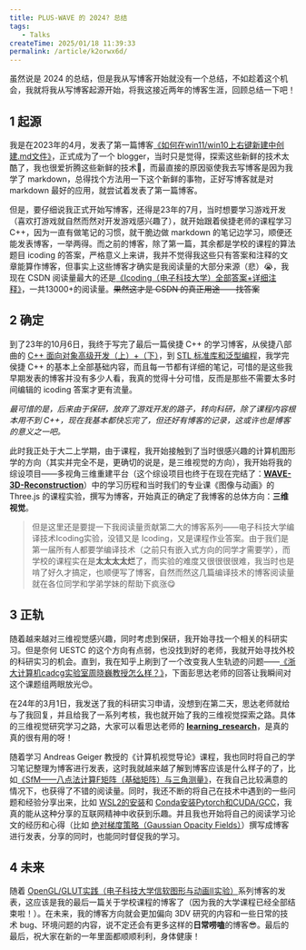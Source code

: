 ```yaml
---
title: PLUS-WAVE 的 2024? 总结
tags: 
   - Talks
createTime: 2025/01/18 11:39:33
permalink: /article/k2orwx6d/
---
```


虽然说是 2024 的总结，但是我从写博客开始就没有一个总结，不如趁着这个机会，我就将我从写博客起源开始，将我这接近两年的博客生涯，回顾总结一下吧！
<!-- more -->
## 1 起源

我是在2023年的4月，发表了第一篇博客[《如何在win11/win10上右键新建中创建.md文件》](/article/2an0nl31/)，正式成为了一个 blogger，当时只是觉得，探索这些新鲜的技术太酷了，我也很爱折腾这些新鲜的技术👀，而最直接的原因驱使我去写博客是因为我学了 markdown，总得找个方法用一下这个新鲜的事物，正好写博客就是对 markdown 最好的应用，就尝试着发表了第一篇博客。

但是，要仔细说我正式开始写博客，还得是23年的7月，当时想要学习游戏开发（喜欢打游戏就自然而然对开发游戏感兴趣了），就开始跟着侯捷老师的课程学习C++，因为一直有做笔记的习惯，就干脆边做 markdown 的笔记边学习，顺便还能发表博客，一举两得。而之前的博客，除了第一篇，其余都是学校的课程的算法题目 icoding 的答案，严格意义上来讲，我并不觉得我这些只有答案和注释的文章能算作博客，但事实上这些博客才确实是我阅读量的大部分来源（悲）😭，我现在 CSDN 阅读量最大的还是[《Icoding（电子科技大学）全部答案+详细注释》](https://blog.csdn.net/WJwwwwwww/article/details/131642433?spm=1001.2014.3001.5502)，一共13000+的阅读量。~~果然这才是 CSDN 的真正用途——找答案~~

## 2 确定

到了23年的10月6日，我终于写完了最后一篇侯捷 C++ 的学习博客，从侯捷八部曲的 [C++ 面向对象高级开发（上）+（下）](https://blog.csdn.net/WJwwwwwww/article/details/132335486?spm=1001.2014.3001.5502)，到 [STL 标准库和泛型编程](https://blog.csdn.net/WJwwwwwww/article/details/133605255?spm=1001.2014.3001.5502)，我学完侯捷 C++ 的基本上全部基础内容，而且每一节都有详细的笔记，可惜的是这些我早期发表的博客并没有多少人看，我真的觉得十分可惜，反而是那些不需要太多时间编辑的 icoding 答案才更有流量。

*最可惜的是，后来由于保研，放弃了游戏开发的路子，转向科研，除了课程内容根本用不到 C++，现在我基本都快忘完了，但还好有博客的记录，这或许也是博客的意义之一吧。*

此时我正处于大二上学期，由于课程，我开始接触到了当时很感兴趣的计算机图形学的方向（其实并完全不是，更确切的说是，是三维视觉的方向），我开始将我的综设项目——多视角三维重建平台（这个综设项目也终于在现在完结了：[**WAVE-3D-Reconstruction**](https://github.com/PLUS-WAVE/WAVE-3D-Reconstruction)）中的学习历程和当时我们的专业课《图像与动画》的 Three.js 的课程实验，撰写为博客，开始真正的确定了我博客的总体方向：**三维视觉**。

> 但是这里还是要提一下我阅读量贡献第二大的博客系列——电子科技大学编译技术Icoding实验，没错又是 Icoding，又是课程作业答案。由于我们是第一届所有人都要学编译技术（之前只有嵌入式方向的同学才需要学），而学校的课程实在是**太太太太烂**了，而实验的难度又很很很很难，我当时也是啃了好久才搞定，也顺便写了博客，自然而然这几篇编译技术的博客阅读量就在各位同学和学弟学妹的帮助下疯涨😋

## 3 正轨

随着越来越对三维视觉感兴趣，同时考虑到保研，我开始寻找一个相关的科研实习。但是奈何 UESTC 的这个方向有点弱，也没找到好的老师，我就开始寻找外校的科研实习的机会。直到，我在知乎上刷到了一个改变我人生轨迹的问题——[《浙大计算机cadcg实验室周晓巍教授怎么样？》](https://www.zhihu.com/question/537080363)，下面彭思达老师的回答让我瞬间对这个课题组两眼放光😍。

在24年的3月1日，我发送了我的科研实习申请，没想到在第二天，思达老师就给与了我回复，并且给我了一系列考核，我也就开始了我的三维视觉探索之路。具体的三维视觉研究学习之路，大家可以看思达老师的 **[learning_research](https://github.com/pengsida/learning_research)**，是真的真的很有用的呀！

随着学习 Andreas Geiger 教授的《计算机视觉导论》课程，我也同时将自己的学习笔记整理为博客进行发表，这时我就越来越了解到博客应该是什么样子的了，比如[《SfM——八点法计算F矩阵（基础矩阵）与三角测量》](/article/19dyumjs/)，在我自己比较满意的情况下，也获得了不错的阅读量。同时，我还不断的将自己在技术中遇到的一些问题和经验分享出来，比如 [WSL2的安装](/article/cnv1q9wx/)和 [Conda安装Pytorch和CUDA/GCC](/article/dwpeq4pf/)，我真的能从这种分享的互联网精神中收获到乐趣。并且我也开始将自己的阅读学习论文的经历和心得（比如 [绝对梯度策略（Gaussian Opacity Fields）](/article/hjpjiajq/)）撰写成博客进行发表，分享的同时，也能同时督促我的学习。

## 4 未来

随着 [OpenGL/GLUT实践（电子科技大学信软图形与动画Ⅱ实验）](/article/2tty5ogw/)系列博客的发表，这应该是我的最后一篇关于学校课程的博客了（因为我的大学课程已经全部结束啦！）。在未来，我的博客方向就会更加偏向 3DV 研究的内容和一些日常的技术 bug、环境问题的内容，说不定还会有更多这样的**日常唠嗑**的博客😎。最后的最后，祝大家在新的一年里面都顺顺利利，身体健康！

